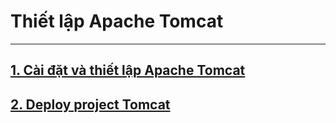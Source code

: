 # Thiết lập Apache Tomcat
---
## [1. Cài đặt và thiết lập Apache Tomcat](docs/tomcat-install.md)
## [2. Deploy project Tomcat](docs/deploy-project-tomcat.md)
